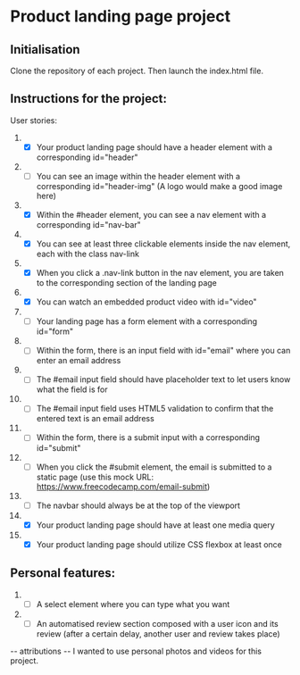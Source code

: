 # Product landing page project
## Initialisation
Clone the repository of each project. Then launch the index.html file.

## Instructions for the project:
User stories: 

1. - [x] Your product landing page should have a header element with a corresponding id="header"
2. - [ ] You can see an image within the header element with a corresponding id="header-img" (A logo would make a good image here)
3. - [x] Within the #header element, you can see a nav element with a corresponding id="nav-bar"
4. - [x] You can see at least three clickable elements inside the nav element, each with the class nav-link
5. - [x] When you click a .nav-link button in the nav element, you are taken to the corresponding section of the landing page
6. - [x] You can watch an embedded product video with id="video"
7. - [ ] Your landing page has a form element with a corresponding id="form"
8. - [ ] Within the form, there is an input field with id="email" where you can enter an email address
9. - [ ] The #email input field should have placeholder text to let users know what the field is for
10. - [ ] The #email input field uses HTML5 validation to confirm that the entered text is an email address
11. - [ ] Within the form, there is a submit input with a corresponding id="submit"
12. - [ ] When you click the #submit element, the email is submitted to a static page (use this mock URL: https://www.freecodecamp.com/email-submit)
13. - [ ] The navbar should always be at the top of the viewport
14. - [x] Your product landing page should have at least one media query
15. - [x] Your product landing page should utilize CSS flexbox at least once

## Personal features:
1. - [ ] A select element where you can type what you want
2. - [ ] An automatised review section composed with a user icon and its review (after a certain delay, another user and review takes place)

-- attributions --
I wanted to use personal photos and videos for this project.
